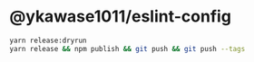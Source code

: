 # @ykawase1011/eslint-config

```bash
yarn release:dryrun
yarn release && npm publish && git push && git push --tags
```
